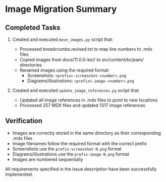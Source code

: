 # Image Migration Summary

## Completed Tasks

1. Created and executed `move_images.py` script that:
   - Processed breadcrumbs.revised.txt to map line numbers to .mdx files
   - Copied images from docs/11.0.0-ko/<number>/ to src/content/ko/pam/ directories
   - Renamed images using the required format:
     - Screenshots: `<prefix>-screenshot-<number>.png`
     - Diagrams/illustrations: `<prefix>-image-<number>.png`

2. Created and executed `update_image_references.py` script that:
   - Updated all image references in .mdx files to point to new locations
   - Processed 257 MDX files and updated 1317 image references

## Verification

- Images are correctly stored in the same directory as their corresponding .mdx files
- Image filenames follow the required format with the correct prefix
- Screenshots use the `prefix-screenshot-N.png` format
- Diagrams/illustrations use the `prefix-image-N.png` format
- Images are numbered sequentially

All requirements specified in the issue description have been successfully implemented.